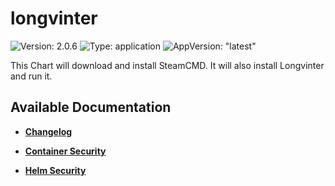 # longvinter

![Version: 2.0.6](https://img.shields.io/badge/Version-2.0.6-informational?style=flat-square) ![Type: application](https://img.shields.io/badge/Type-application-informational?style=flat-square) ![AppVersion: "latest"](https://img.shields.io/badge/AppVersion-"latest"-informational?style=flat-square)

This Chart will download and install SteamCMD. It will also install Longvinter and run it.

## Available Documentation

- [**Changelog**](CHANGELOG)

- [**Container Security**](container-security)

- [**Helm Security**](helm-security)

